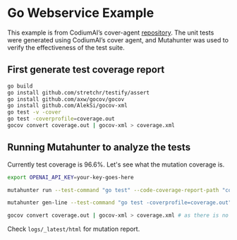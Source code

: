 # Go Webservice Example

This example is from CodiumAI’s cover-agent [repository](https://github.com/Codium-ai/cover-agent/tree/main/templated_tests/go_webservice). The unit tests were generated using CodiumAI’s cover agent, and Mutahunter was used to verify the effectiveness of the test suite.

## First generate test coverage report

```bash
go build
go install github.com/stretchr/testify/assert
go install github.com/axw/gocov/gocov
go install github.com/AlekSi/gocov-xml
go test -v -cover
go test -coverprofile=coverage.out
gocov convert coverage.out | gocov-xml > coverage.xml
```

## Running Mutahunter to analyze the tests

Currently test coverage is 96.6%. Let's see what the mutation coverage is.

```bash
export OPENAI_API_KEY=your-key-goes-here

mutahunter run --test-command "go test" --code-coverage-report-path "coverage.xml" --only-mutate-file-paths "app.go" --model "gpt-4o-mini"

mutahunter gen-line --test-command "go test -coverprofile=coverage.out" --code-coverage-report-path "coverage.xml" --coverage-type cobertura --test-file-path "app_test.go" --source-file-path "app.go" --model "gpt-4o" --target-line-coverage 0.9 --max-attempts 3

gocov convert coverage.out | gocov-xml > coverage.xml # as there is no easy way to get direct coverage report from go test
```

Check `logs/_latest/html` for mutation report.
